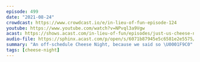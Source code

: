 ```yaml
---
episode: 499
date: "2021-08-24"
crowdcast: https://www.crowdcast.io/e/in-lieu-of-fun-episode-124
youtube: https://www.youtube.com/watch?v=NPvql3a9Vgw
acast: https://shows.acast.com/in-lieu-of-fun/episodes/just-us-cheese-night
audio-file: https://sphinx.acast.com/p/open/s/6071b87945e5c6581e2e5575/e/61259dd5e23d630012d6f6aa/media.mp3
summary: "An off-schedule Cheese Night, because we said so \U0001F9C0"
tags: [cheese-night]
---
```

